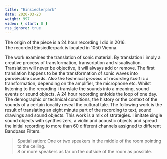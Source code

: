 ```yaml
---
title: "Einsiedlerpark"
date: 2020-03-23
weight: 997
video: { start: 0 }
rss_ignore: true
---
```

The origin of the piece is a 24 hour recording I did in 2016.  
The recorded Einsiedlerpark is located in 1050 Vienna.

The work examines the translation of sonic material. By translation i imply a creative process of transformation, transcription and visualisation.
Translation will never be objective, it will always add or remove.
The first translation happens to be the transformation of sonic waves into perceivable sounds. Also the technical process of recording itself is a transformation, depending on the amplifier, the microphone etc.
Whilst listening to the recording i translate the sounds into a meaning, sound events or sound objects. A 24 hour recording enfolds the loop of one day.
The demographic or technical conditions, the history or the context of the sounds of a certain locality reveal the cultural tale.
The following work is the result of translating an eight minute part of the recording to text, sound drawings and sound objects.
This work is a mix of strategies. I imitate single sound objects with synthesizers, a violin and acoustic objects and spread the initial recording to more than 60 different channels assigned to different Bandpass Filters.

> Spatialisation: One or two speakers in the middle of the room pointing to the ceiling.  
8 or more speakers as far on the outside of the room as possible.

